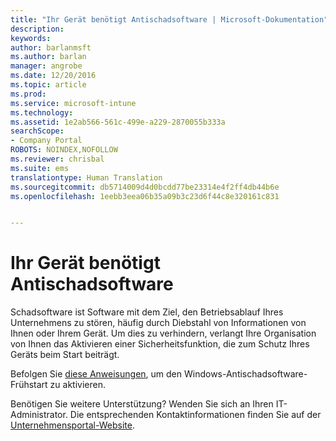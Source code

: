```yaml
---
title: "Ihr Gerät benötigt Antischadsoftware | Microsoft-Dokumentation"
description: 
keywords: 
author: barlanmsft
ms.author: barlan
manager: angrobe
ms.date: 12/20/2016
ms.topic: article
ms.prod: 
ms.service: microsoft-intune
ms.technology: 
ms.assetid: 1e2ab566-561c-499e-a229-2870055b333a
searchScope:
- Company Portal
ROBOTS: NOINDEX,NOFOLLOW
ms.reviewer: chrisbal
ms.suite: ems
translationtype: Human Translation
ms.sourcegitcommit: db5714009d4d0bcdd77be23314e4f2ff4db44b6e
ms.openlocfilehash: 1eebb3eea06b35a09b3c23d6f44c8e320161c831


---
```


# <a name="your-device-needs-antimalware-software"></a>Ihr Gerät benötigt Antischadsoftware

Schadsoftware ist Software mit dem Ziel, den Betriebsablauf Ihres Unternehmens zu stören, häufig durch Diebstahl von Informationen von Ihnen oder Ihrem Gerät. Um dies zu verhindern, verlangt Ihre Organisation von Ihnen das Aktivieren einer Sicherheitsfunktion, die zum Schutz Ihres Geräts beim Start beiträgt.

Befolgen Sie [diese Anweisungen](https://gallery.technet.microsoft.com/How-to-turn-on-Early-84552ec5), um den Windows-Antischadsoftware-Frühstart zu aktivieren. 

Benötigen Sie weitere Unterstützung? Wenden Sie sich an Ihren IT-Administrator. Die entsprechenden Kontaktinformationen finden Sie auf der [Unternehmensportal-Website](http://portal.manage.microsoft.com).



<!--HONumber=Dec16_HO3-->


